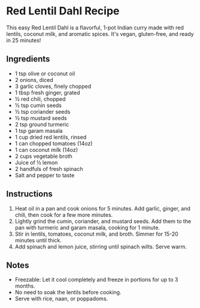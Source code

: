 # Red Lentil Dahl Recipe

This easy Red Lentil Dahl is a flavorful, 1-pot Indian curry made with red lentils, coconut milk, and aromatic spices. It's vegan, gluten-free, and ready in 25 minutes!

## Ingredients
- 1 tsp olive or coconut oil
- 2 onions, diced
- 3 garlic cloves, finely chopped
- 1 tbsp fresh ginger, grated
- ½ red chili, chopped
- ½ tsp cumin seeds
- ½ tsp coriander seeds
- ½ tsp mustard seeds
- 2 tsp ground turmeric
- 1 tsp garam masala
- 1 cup dried red lentils, rinsed
- 1 can chopped tomatoes (14oz)
- 1 can coconut milk (14oz)
- 2 cups vegetable broth
- Juice of ½ lemon
- 2 handfuls of fresh spinach
- Salt and pepper to taste

## Instructions

1. Heat oil in a pan and cook onions for 5 minutes. Add garlic, ginger, and chili, then cook for a few more minutes.
2. Lightly grind the cumin, coriander, and mustard seeds. Add them to the pan with turmeric and garam masala, cooking for 1 minute.
3. Stir in lentils, tomatoes, coconut milk, and broth. Simmer for 15-20 minutes until thick.
4. Add spinach and lemon juice, stirring until spinach wilts. Serve warm.

## Notes
- Freezable: Let it cool completely and freeze in portions for up to 3 months.
- No need to soak the lentils before cooking.
- Serve with rice, naan, or poppadoms.